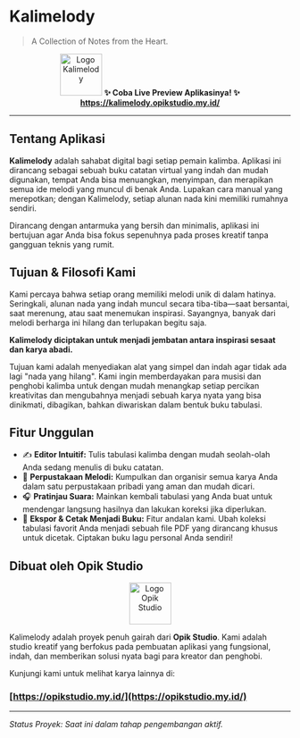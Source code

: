 # Kalimelody

> A Collection of Notes from the Heart.

<p align="center">
  <img src="https://kalimelody.opikstudio.my.id/images/logo.png" alt="Logo Kalimelody" width="75">
  <strong>✨ Coba Live Preview Aplikasinya! ✨</strong>
  <br>
  <a href="https://kalimelody.opikstudio.my.id/">
    <strong>https://kalimelody.opikstudio.my.id/</strong>
  </a>
</p>

---

## Tentang Aplikasi

**Kalimelody** adalah sahabat digital bagi setiap pemain kalimba. Aplikasi ini dirancang sebagai sebuah buku catatan virtual yang indah dan mudah digunakan, tempat Anda bisa menuangkan, menyimpan, dan merapikan semua ide melodi yang muncul di benak Anda. Lupakan cara manual yang merepotkan; dengan Kalimelody, setiap alunan nada kini memiliki rumahnya sendiri.

Dirancang dengan antarmuka yang bersih dan minimalis, aplikasi ini bertujuan agar Anda bisa fokus sepenuhnya pada proses kreatif tanpa gangguan teknis yang rumit.

## Tujuan & Filosofi Kami

Kami percaya bahwa setiap orang memiliki melodi unik di dalam hatinya. Seringkali, alunan nada yang indah muncul secara tiba-tiba—saat bersantai, saat merenung, atau saat menemukan inspirasi. Sayangnya, banyak dari melodi berharga ini hilang dan terlupakan begitu saja.

**Kalimelody diciptakan untuk menjadi jembatan antara inspirasi sesaat dan karya abadi.**

Tujuan kami adalah menyediakan alat yang simpel dan indah agar tidak ada lagi "nada yang hilang". Kami ingin memberdayakan para musisi dan penghobi kalimba untuk dengan mudah menangkap setiap percikan kreativitas dan mengubahnya menjadi sebuah karya nyata yang bisa dinikmati, dibagikan, bahkan diwariskan dalam bentuk buku tabulasi.

## Fitur Unggulan

- ✍️ **Editor Intuitif:** Tulis tabulasi kalimba dengan mudah seolah-olah Anda sedang menulis di buku catatan.
- 📖 **Perpustakaan Melodi:** Kumpulkan dan organisir semua karya Anda dalam satu perpustakaan pribadi yang aman dan mudah dicari.
- 🎧 **Pratinjau Suara:** Mainkan kembali tabulasi yang Anda buat untuk mendengar langsung hasilnya dan lakukan koreksi jika diperlukan.
- 📜 **Ekspor & Cetak Menjadi Buku:** Fitur andalan kami. Ubah koleksi tabulasi favorit Anda menjadi sebuah file PDF yang dirancang khusus untuk dicetak. Ciptakan buku lagu personal Anda sendiri!

## Dibuat oleh Opik Studio

<p align="center">
  <a href="https://opikstudio.my.id/">
    <img src="https://opikstudio.my.id/assets/logo_White-B95f4QTA.png" alt="Logo Opik Studio" width="75">
  </a>
</p>

Kalimelody adalah proyek penuh gairah dari **Opik Studio**. Kami adalah studio kreatif yang berfokus pada pembuatan aplikasi yang fungsional, indah, dan memberikan solusi nyata bagi para kreator dan penghobi.

Kunjungi kami untuk melihat karya lainnya di:

### **[https://opikstudio.my.id/](https://opikstudio.my.id/)**

---

_Status Proyek: Saat ini dalam tahap pengembangan aktif._
